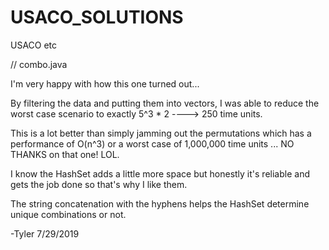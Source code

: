 # USACO_SOLUTIONS
USACO etc

// combo.java 

I'm very happy with how this one turned out... 

By filtering the data and putting them into vectors, I was able to reduce the worst case scenario to exactly 5^3 * 2 ----> 250 time units. 

This is a lot better than simply jamming out the permutations which has a performance of O(n^3) or a worst case of 1,000,000 time units ... NO THANKS on that one! LOL. 

I know the HashSet adds a little more space but honestly it's reliable and gets the job done so that's why I like them. 

The string concatenation with the hyphens helps the HashSet determine unique combinations or not. 

-Tyler
7/29/2019
